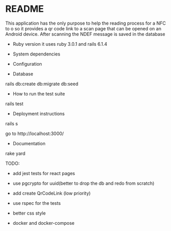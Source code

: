 # README

This application has the only purpose to help the reading process for a NFC
to o so it provides a qr code link to a scan page that can be opened on an Android device.
After scanning the NDEF message is saved in the database

* Ruby version
  it uses ruby 3.0.1 and rails 6.1.4


* System dependencies

* Configuration

* Database

rails db:create db:migrate db:seed


* How to run the test suite

rails test


* Deployment instructions

rails s

go to http://localhost:3000/


* Documentation

rake yard



TODO:
* add jest tests for react pages

* use pgcrypto for uuid(better to drop the db and redo from scratch)

* add create QrCodeLink (low priority)

* use rspec for the tests

* better css style

* docker and docker-compose
